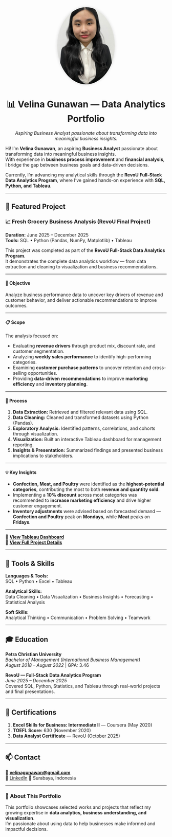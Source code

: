 <p align="center">
  <img src="https://raw.githubusercontent.com/velinagunawan/velina-data-analytics-portfolio/refs/heads/main/Untitled%20design.jpg"
       alt="Velina Gunawan" width="180" style="border-radius: 50%; box-shadow: 0 0 10px rgba(0,0,0,0.15);">
</p>

<h1 align="center">📊 Velina Gunawan — Data Analytics Portfolio</h1>

<p align="center">
  <i>Aspiring Business Analyst passionate about transforming data into meaningful business insights.</i>
</p>

Hi! I’m **Velina Gunawan**, an aspiring **Business Analyst** passionate about transforming data into meaningful business insights.  
With experience in **business process improvement** and **financial analysis**, I bridge the gap between business goals and data-driven decisions.  

Currently, I’m advancing my analytical skills through the **RevoU Full-Stack Data Analytics Program**, where I’ve gained hands-on experience with **SQL, Python, and Tableau**.

---

## 🚀 Featured Project

### 📈 Fresh Grocery Business Analysis (RevoU Final Project)
**Duration:** June 2025 – December 2025  
**Tools:** SQL • Python (Pandas, NumPy, Matplotlib) • Tableau  

This project was completed as part of the **RevoU Full-Stack Data Analytics Program**.  
It demonstrates the complete data analytics workflow — from data extraction and cleaning to visualization and business recommendations.

---

#### 🎯 Objective  
Analyze business performance data to uncover key drivers of revenue and customer behavior, and deliver actionable recommendations to improve outcomes.

---

#### 📋 Scope  
The analysis focused on:  
- Evaluating **revenue drivers** through product mix, discount rate, and customer segmentation.  
- Analyzing **weekly sales performance** to identify high-performing categories.  
- Examining **customer purchase patterns** to uncover retention and cross-selling opportunities.  
- Providing **data-driven recommendations** to improve **marketing efficiency** and **inventory planning**.

---

#### 🧩 Process  
1. **Data Extraction:** Retrieved and filtered relevant data using SQL.  
2. **Data Cleaning:** Cleaned and transformed datasets using Python (Pandas).  
3. **Exploratory Analysis:** Identified patterns, correlations, and cohorts through visualization.  
4. **Visualization:** Built an interactive Tableau dashboard for management reporting.  
5. **Insights & Presentation:** Summarized findings and presented business implications to stakeholders.

---

#### 💡 Key Insights  
- **Confection, Meat, and Poultry** were identified as the **highest-potential categories**, contributing the most to both **revenue and quantity sold**.  
- Implementing a **10% discount** across most categories was recommended to **increase marketing efficiency** and drive higher customer engagement.  
- **Inventory adjustments** were advised based on forecasted demand — **Confection and Poultry** peak on **Mondays**, while **Meat** peaks on **Fridays**.  
---

🔗 [**View Tableau Dashboard**](https://public.tableau.com/views/Deep_17579542067760/Dashboard1?:language=en-US&publish=yes&:sid=&:redirect=auth&:display_count=n&:origin=viz_share_link)  
📄 [**View Full Project Details**](https://docs.google.com/presentation/d/1G-O5kvSQr0q7MLOAq267WTmML0PQaPML-yqwWrsPGPc/edit?usp=sharing)

---

## 🧰 Tools & Skills

**Languages & Tools:**  
SQL • Python • Excel • Tableau  

**Analytical Skills:**  
Data Cleaning • Data Visualization • Business Insights • Forecasting • Statistical Analysis  

**Soft Skills:**  
Analytical Thinking • Communication • Problem Solving • Teamwork  

---

## 🎓 Education

**Petra Christian University**  
_Bachelor of Management (International Business Management)_  
_August 2018 – August 2022_ | GPA: 3.46  

**RevoU — Full-Stack Data Analytics Program**  
_June 2025 – December 2025_  
Covered SQL, Python, Statistics, and Tableau through real-world projects and final presentations.

---

## 🧾 Certifications
1. **Excel Skills for Business: Intermediate II** — Coursera (May 2020)  
2. **TOEFL Score:** 630 (November 2020)  
3. **Data Analyst Certificate** — RevoU (October 2025)

---

## 📫 Contact

📧 **velinagunawan@gmail.com**  
🔗 [LinkedIn](www.linkedin.com/in/velina-gunawan) 
📍 Surabaya, Indonesia  

---

### 🌟 About This Portfolio
This portfolio showcases selected works and projects that reflect my growing expertise in **data analytics, business understanding, and visualization**.  
I’m passionate about using data to help businesses make informed and impactful decisions.
